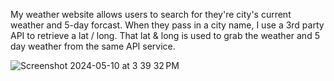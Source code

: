 My weather website allows users to search for they're city's current weather and 5-day forcast. When they pass in a city name, I use a 3rd party API to retrieve a lat / long. That lat & long is used to grab the weather and 5 day weather from the same API service.


![Screenshot 2024-05-10 at 3 39 32 PM](https://github.com/bmist41/Weather-M6/assets/107978143/207c5d30-4ec2-42d3-8b77-d64ca158074c)

